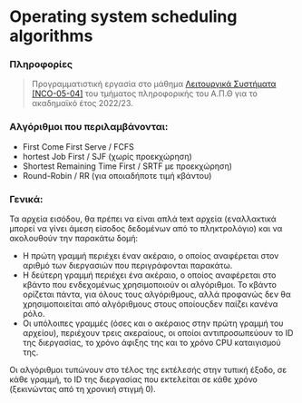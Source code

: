 # Operating system scheduling algorithms

### Πληροφορίες 
> Προγραμματιστική εργασία στο μάθημα [Λειτουργικά Συστήματα [NCO-05-04]](https://elearning.auth.gr/course/view.php?id=8119) του τμήματος πληροφορικής του Α.Π.Θ για το ακαδημαϊκό έτος 2022/23. <br />

### Αλγόριθμοι που περιλαμβάνονται:

* First Come First Serve / FCFS
* hortest Job First / SJF (χωρίς προεκχώρηση)
* Shortest Remaining Time First / SRTF με προεκχώρηση)
* Round-Robin / RR (για οποιαδήποτε τιμή κβάντου)

### Γενικά:

Τα αρχεία εισόδου, θα πρέπει να είναι απλά text αρχεία (εναλλακτικά μπορεί να γίνει άμεση είσοδος δεδομένων από το πληκτρολόγιο) και να ακολουθούν την παρακάτω δομή:

* Η πρώτη γραμμή περιέχει έναν ακέραιο, ο οποίος αναφέρεται στον αριθμό των διεργασιών που περιγράφονται παρακάτω.
* Η δεύτερη γραμμή περιέχει ένα ακέραιο, ο οποίος αναφέρεται στο κβάντο που ενδεχομένως χρησιμοποιούν οι αλγόριθμοι. Το κβάντο ορίζεται πάντα, για όλους 
τους αλγόριθμους, αλλά προφανώς δεν θα χρησιμοποιείται από αλγόριθμους στους οποίουςδεν παίζει κανένα ρόλο.
* Οι υπόλοιπες γραμμές (όσες και ο ακέραιος στην πρώτη γραμμή του αρχείου), περιέχουν τρεις ακεραίους, οι οποίοι αντιπροσωπεύουν το ID της διεργασίας, το χρόνο
άφιξης της και το χρόνο CPU καταιγισμού της.

Οι αλγόριθμοι τυπώνουν στο τέλος της εκτέλεσής στην τυπική έξοδο, σε κάθε γραμμή, το ID της διεργασίας που εκτελείται σε κάθε χρόνο (ξεκινώντας από τη χρονική στιγμή 0).
